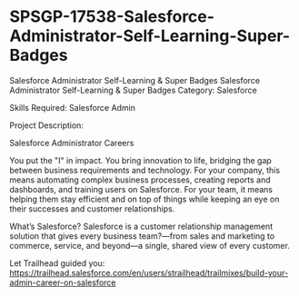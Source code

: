 # SPSGP-17538-Salesforce-Administrator-Self-Learning-Super-Badges
Salesforce Administrator Self-Learning &amp; Super Badges
Salesforce Administrator Self-Learning & Super Badges
Category: Salesforce

Skills Required:
Salesforce Admin

Project Description:

Salesforce Administrator Careers

You put the "I" in impact. You bring innovation to life, bridging the gap between business requirements and technology. For your company, this means automating complex business processes, creating reports and dashboards, and training users on Salesforce. For your team, it means helping them stay efficient and on top of things while keeping an eye on their successes and customer relationships.

What’s Salesforce? Salesforce is a customer relationship management solution that gives every business team?—from sales and marketing to commerce, service, and beyond—a single, shared view of every customer.

Let Trailhead guided you: https://trailhead.salesforce.com/en/users/strailhead/trailmixes/build-your-admin-career-on-salesforce
